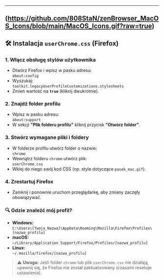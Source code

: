 -----
(https://github.com/808StaN/zenBrowser_MacOS_Icons/blob/main/MacOS_Icons.gif?raw=true)
-----

## 🛠 Instalacja `userChrome.css` (Firefox)  

### 1. Włącz obsługę stylów użytkownika  
- Otwórz Firefox i wpisz w pasku adresu:  
  ```about:config```  
- Wyszukaj:  
  ```toolkit.legacyUserProfileCustomizations.stylesheets```  
- Zmień wartość na **`true`** (kliknij dwukrotnie).  

### 2. Znajdź folder profilu  
- Wpisz w pasku adresu:  
  ```about:support```  
- W sekcji **"Plik folderu profilu"** kliknij przycisk **"Otwórz folder"**.  

### 3. Stwórz wymagane pliki i foldery  
- W folderze profilu utwórz folder o nazwie:  
  ```chrome```  
- Wewnątrz folderu `chrome` utwórz plik:  
  ```userChrome.css```  
- Wklej do niego swój kod CSS (np. style dotyczące `pasek_mac.gif`).  

### 4. Zrestartuj Firefox  
- Zamknij i ponownie uruchom przeglądarkę, aby zmiany zaczęły obowiązywać.  

### 🔍 Gdzie znaleźć mój profil?  
- **Windows:**  
  ```C:\Users\[Twoja_Nazwa]\AppData\Roaming\Mozilla\Firefox\Profiles\[nazwa_profilu]```  
- **macOS:**  
  ```~/Library/Application Support/Firefox/Profiles/[nazwa_profilu]```  
- **Linux:**  
  ```~/.mozilla/firefox/[nazwa_profilu]```  

> ⚠️ **Uwaga:** Jeśli folder `chrome` lub plik `userChrome.css` nie działają, upewnij się, że Firefox nie został zaktualizowany (czasami resetuje ustawienia).  
